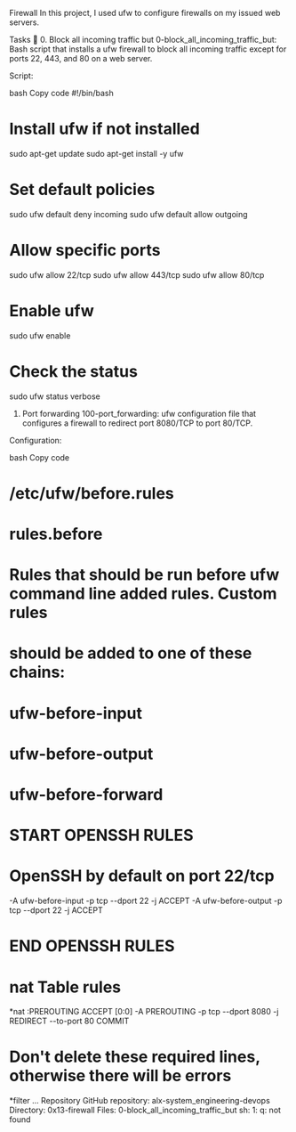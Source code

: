 Firewall
In this project, I used ufw to configure firewalls on my issued web servers.

Tasks 📃
0. Block all incoming traffic but
0-block_all_incoming_traffic_but: Bash script that installs a ufw firewall to block all incoming traffic except for ports 22, 443, and 80 on a web server.

Script:

bash
Copy code
#!/bin/bash
# Install ufw if not installed
sudo apt-get update
sudo apt-get install -y ufw

# Set default policies
sudo ufw default deny incoming
sudo ufw default allow outgoing

# Allow specific ports
sudo ufw allow 22/tcp
sudo ufw allow 443/tcp
sudo ufw allow 80/tcp

# Enable ufw
sudo ufw enable

# Check the status
sudo ufw status verbose
1. Port forwarding
100-port_forwarding: ufw configuration file that configures a firewall to redirect port 8080/TCP to port 80/TCP.

Configuration:

bash
Copy code
# /etc/ufw/before.rules

# rules.before
#
# Rules that should be run before ufw command line added rules. Custom rules
# should be added to one of these chains:
#   ufw-before-input
#   ufw-before-output
#   ufw-before-forward
#
# START OPENSSH RULES
# OpenSSH by default on port 22/tcp
-A ufw-before-input -p tcp --dport 22 -j ACCEPT
-A ufw-before-output -p tcp --dport 22 -j ACCEPT
# END OPENSSH RULES

# nat Table rules
*nat
:PREROUTING ACCEPT [0:0]
-A PREROUTING -p tcp --dport 8080 -j REDIRECT --to-port 80
COMMIT

# Don't delete these required lines, otherwise there will be errors
*filter
...
Repository
GitHub repository: alx-system_engineering-devops
Directory: 0x13-firewall
Files:
0-block_all_incoming_traffic_but
sh: 1: q: not found
